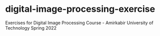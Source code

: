 # digital-image-processing-exercise
Exercises for Digital Image Processing Course - Amirkabir University of Technology Spring 2022

